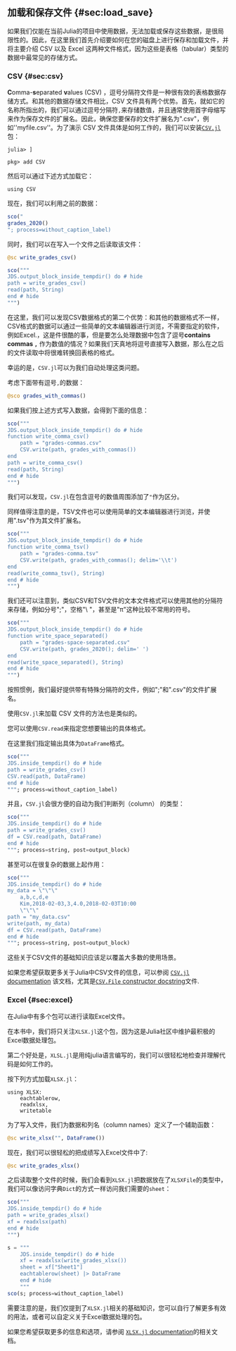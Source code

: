 ## 加载和保存文件 {#sec:load_save}

如果我们仅能在当前Julia的项目中使用数据，无法加载或保存这些数据，是很局限性的。因此，在这里我们首先介绍要如何在您的磁盘上进行保存和加载文件，并将主要介绍 CSV 以及 Excel 这两种文件格式，因为这些是表格（tabular）类型的数据中最常见的存储方式。

### CSV {#sec:csv}

**C**omma-**s**eparated **v**alues (CSV) ，逗号分隔符文件是一种很有效的表格数据存储方式。和其他的数据存储文件相比，CSV 文件具有两个优势。首先，就如它的名称所指出的，我们可以通过逗号分隔符`,`来存储数值，并且通常使用首字母缩写来作为保存文件的扩展名。因此，确保您要保存的文件扩展名为".csv"，例如''myfile.csv''。为了演示 CSV 文件具体是如何工作的，我们可以安装[`CSV.jl`](http://csv.juliadata.org/latest/) 包：

```
julia> ]

pkg> add CSV
```

然后可以通过下述方式加载它：

```
using CSV
```

现在，我们可以利用之前的数据：

```jl
sco("
grades_2020()
"; process=without_caption_label)
```

同时，我们可以在写入一个文件之后读取该文件：

```jl
@sc write_grades_csv()
```

```jl
sco("""
JDS.output_block_inside_tempdir() do # hide
path = write_grades_csv()
read(path, String)
end # hide
""")
```

在这里，我们可以发现CSV数据格式的第二个优势：和其他的数据格式不一样，CSV格式的数据可以通过一些简单的文本编辑器进行浏览，不需要指定的软件，例如Excel.，这是件很酷的事，但是要怎么处理数据中包含了逗号**contains commas `,`** 作为数值的情况？如果我们天真地将逗号直接写入数据，那么在之后的文件读取中将很难转换回表格的格式。

幸运的是，`CSV.jl`可以为我们自动处理这类问题。

考虑下面带有逗号`,`的数据：

```jl
@sco grades_with_commas()
```

如果我们按上述方式写入数据，会得到下面的信息：

```jl
sco("""
JDS.output_block_inside_tempdir() do # hide
function write_comma_csv()
    path = "grades-commas.csv"
    CSV.write(path, grades_with_commas())
end
path = write_comma_csv()
read(path, String)
end # hide
""")
```

我们可以发现，`CSV.jl`在包含逗号的数值周围添加了`"`作为区分。

同样值得注意的是，TSV文件也可以使用简单的文本编辑器进行浏览，并使用".tsv"作为其文件扩展名。

```jl
sco("""
JDS.output_block_inside_tempdir() do # hide
function write_comma_tsv()
    path = "grades-comma.tsv"
    CSV.write(path, grades_with_commas(); delim='\\t')
end
read(write_comma_tsv(), String)
end # hide
""")
```

我们还可以注意到，类似CSV和TSV文件的文本文件格式可以使用其他的分隔符来存储，例如分号";"，空格"\ "，甚至是"π"这种比较不常用的符号。

```jl
sco("""
JDS.output_block_inside_tempdir() do # hide
function write_space_separated()
    path = "grades-space-separated.csv"
    CSV.write(path, grades_2020(); delim=' ')
end
read(write_space_separated(), String)
end # hide
""")
```

按照惯例，我们最好提供带有特殊分隔符的文件，例如";"和".csv"的文件扩展名。

使用`CSV.jl`来加载 CSV 文件的方法也是类似的。

您可以使用`CSV.read`来指定您想要输出的具体格式。

在这里我们指定输出具体为`DataFrame`格式。

```jl
sco("""
JDS.inside_tempdir() do # hide
path = write_grades_csv()
CSV.read(path, DataFrame)
end # hide
"""; process=without_caption_label)
```

并且，`CSV.jl`会很方便的自动为我们判断列（column） 的类型：

```jl
sco("""
JDS.inside_tempdir() do # hide
path = write_grades_csv()
df = CSV.read(path, DataFrame)
end # hide
"""; process=string, post=output_block)
```

甚至可以在很复杂的数据上起作用：

```jl
sco("""
JDS.inside_tempdir() do # hide
my_data = \"\"\"
    a,b,c,d,e
    Kim,2018-02-03,3,4.0,2018-02-03T10:00
    \"\"\"
path = "my_data.csv"
write(path, my_data)
df = CSV.read(path, DataFrame)
end # hide
"""; process=string, post=output_block)
```

这些关于CSV文件的基础知识应该足以覆盖大多数的使用场景。

如果您希望获取更多关于Julia中CSV文件的信息，可以参阅 [`CSV.jl` documentation](https://csv.juliadata.org/stable) 该文档，尤其是[`CSV.File` constructor docstring](https://csv.juliadata.org/stable/#CSV.File)文件.

### Excel {#sec:excel}

在Julia中有多个包可以进行读取Excel文件。

在本书中，我们将只关注`XLSX.jl`这个包，因为这是Julia社区中维护最积极的Excel数据处理包。

第二个好处是，`XLSL.jl`是用纯julia语言编写的，我们可以很轻松地检查并理解代码是如何工作的。

按下列方式加载`XLSX.jl`：

```
using XLSX:
    eachtablerow,
    readxlsx,
    writetable
```

为了写入文件，我们为数据和列名（column names）定义了一个辅助函数：

```jl
@sc write_xlsx("", DataFrame())
```

现在，我们可以很轻松的把成绩写入Excel文件中了: 

```jl
@sc write_grades_xlsx()
```

之后读取整个文件的时候，我们会看到`XLSX.jl`把数据放在了`XLSXFile`的类型中，我们可以像访问字典`Dict`的方式一样访问我们需要的`sheet`：

```jl
sco("""
JDS.inside_tempdir() do # hide
path = write_grades_xlsx()
xf = readxlsx(path)
end # hide
""")
```

```jl
s = """
    JDS.inside_tempdir() do # hide
    xf = readxlsx(write_grades_xlsx())
    sheet = xf["Sheet1"]
    eachtablerow(sheet) |> DataFrame
    end # hide
    """
sco(s; process=without_caption_label)
```

需要注意的是，我们仅提到了`XLSX.jl`相关的基础知识，您可以自行了解更多有效的用法，或者可以自定义关于Excel数据处理的包。

如果您希望获取更多的信息和选项，请参阅 [`XLSX.jl` documentation](https://felipenoris.github.io/XLSX.jl/stable/)的相关文档。